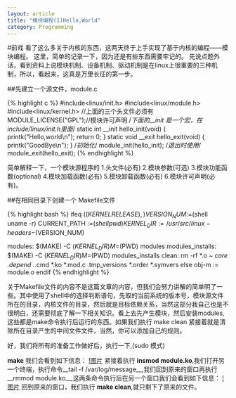 ```yaml
---
layout: article
title: "模块编程(1)Hello,World"
category: Programming
---
```

#前戏
看了这么多关于内核的东西，这两天终于上手实现了基于内核的编程——模块编程。
这里，简单的记录一下，因为还是有些东西需要牢记的。
先说点题外话，看到资料上说模块机制、设备机制、驱动机制是在linux上很重要的三种机制，所以，看起来，这真是万里长征的第一步。

##先建立一个源文件，module.c

{% highlight c %}
#include<linux/init.h>
#include<linux/module.h>
#include<linux/kernel.h>
//上面的三个头文件必须有
MODULE_LICENSE("GPL");//模块许可声明
/*下面的__init 是一个宏，在include/linux/init.h里面*/
static int __init hello_init(void)
{
	printk("Hello,world\n");
	return 0;
}
static void __exit hello_exit(void)
{
	printk("GoodBye\n");
}
/*初始化*/
module_init(hello_init);
/*退出时使用*/
module_exit(hello_exit);
{% endhighlight %}

简单解释一下，一个模块源程序的
1.头文件(必有)
2.模块参数(可选)
3.模块功能函数(optional)
4.模块加载函数(必有)
5.模块卸载函数(必有)
6.模块许可声明(必有)。

##在相同目录下创建一个 Makefile文件

{% highlight bash %}
ifeq ($(KERNELRELEASE),)
	VERSION_NUM :=$(shell uname -r)
    CURRENT_PATH :=$(shell pwd)
	KERNEL_DIR :=/usr/src/linux-headers-$(VERSION_NUM)

modules:
	$(MAKE) -C $(KERNEL_DIR) M=$(PWD) modules
modules_installs:
	$(MAKE) -C $(KERNEL_DIR) M=$(PWD) modules_installs
clean:
	rm -rf *.o *~ core .depend .*.cmd *.ko *.mod.c .tmp_versions *.order *.symvers
else
	obj-m := module.o
endif
{% endhighlight %}

关于Makefile文件的内容不是这篇文章的内容，但我们会努力讲解的简单明了一些。其中使用了shell中的选择判断语句，先取的当前系统的版本号，模块源文件所在的目录，内核文件的目录，然后就是目标依赖关系，当然这部分我自己也是不很明白，还需要彻底了解一下相关知识。看上去先产生模块，然后安装modules,这些都是make命令执行后运行的东西。如果我们执行 make clean 紧接着就是清除所在目录产生的中间文件文件，当然，你可以添加自己的规则。

好，我们将所有的准备工作做好后，执行一下,(sudo 模式)

__make__
我们会看到如下信息：
[!图片](http://yuzibo.qiniudn.com/2014-11-06-makeafter.png)
紧接着执行 __insmod module.ko__,我们打开另一个终端，执行命令__tail -f /var/log/message__,我们回到原来的窗口再执行__rmmod module.ko__,这两条命令执行后在另一个窗口我们会看到如下信息：
[!图片](http://yuzibo.qiniudn.com/2014-11-06-modulesofresult.png)
回到原来的窗口，我们执行 __make clean__,就只剩下了原来的文件。




